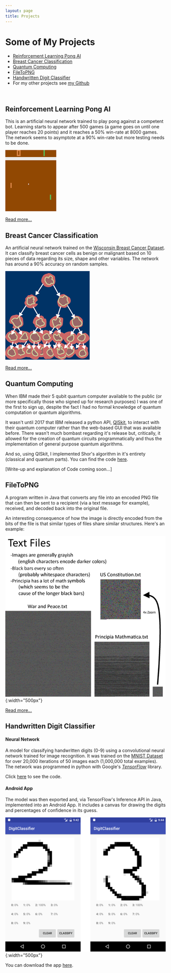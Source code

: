 ```yaml
---
layout: page
title: Projects
---
```

# Some of My Projects
* [Reinforcement Learning Pong AI](#reinforcement-learning-pong-ai)
* [Breast Cancer Classification](#breast-cancer-classification)
* [Quantum Computing](#quantum-computing)
* [FileToPNG](#filetopng)
* [Handwritten Digit Classifier](#handwritten-digit-classifier)
* For my other projects see [my Github](https://github.com/ozanerhansha)
<!-- * [Neurosky EEG App]() -->
<br>

## Reinforcement Learning Pong AI
This is an artificial neural network trained to play pong against a competent bot. Learning starts to appear after 500 games (a game goes on until one player reaches 20 points) and it reaches a 50% win-rate at 8000 games. The network seems to asymptote at a 90% win-rate but more testing needs to be done.

![bc](/assets/projects/pongai.gif?style=centerme)

[Read more...](/2018/03/18/reinforcement-learning-pong)

## Breast Cancer Classification
An artificial neural network trained on the [Wisconsin Breast Cancer Dataset](https://archive.ics.uci.edu/ml/datasets/breast+cancer+wisconsin+(original)). It can classify breast cancer cells as benign or malignant based on 10 pieces of data regarding its size, shape and other variables. The network has around a 90% accuracy on random samples.

![bc](/assets/2018/01/breast-cancer-classification/breastcancer.png?style=centerme)

[Read more...](/2018/01/15/breast-cancer-classification)

## Quantum Computing
When IBM made their 5 qubit quantum computer available to the public (or more specifically those who signed up for research purposes) I was one of the first to sign up, despite the fact I had no formal knowledge of quantum computation or quantum algorithms.

It wasn't until 2017 that IBM released a python API, [QISkit](https://github.com/QISKit/qiskit-sdk-py), to interact with their quantum computer rather than the web-based GUI that was available before. There wasn't much bombast regarding it's release but, critically, it allowed for the creation of quantum circuits programmatically and thus the implementation of general purpose quantum algorithms.

And so, using QISkit, I implemented Shor's algorithm in it's entirety (classical and quantum parts). You can find the code [here]().

[Write-up and explanation of Code coming soon...]

## FileToPNG
A program written in Java that converts any file into an encoded PNG file that can then be sent to a recipient (via a text message for example), received, and decoded back into the original file.

An interesting consequence of how the image is directly encoded from the bits of the file is that similar types of files share similar structures. Here's an example:

![Text in FileToPNG](/assets/2018/01/filetopng/text_diagram.png?style=centerme){:width="500px"}

[Read more...](/2018/01/16/filetopng)

## Handwritten Digit Classifier
#### Neural Network
A model for classifying handwritten digits (0-9) using a convolutional neural network trained for image recognition. It was trained on the [MNIST Dataset](http://yann.lecun.com/exdb/mnist/) for over 20,000 iterations of 50 images each (1,000,000 total examples). The network was programmed in python with Google's [*TensorFlow*](https://www.tensorflow.org/) library.

<!-- [Click here for the full write-up of the neural network.](/2016/12/28/digit-classifier-network) -->
Click [here](https://github.com/ozanerhansha/NeuralNetworks/blob/master/src/MNIST/conv/mnist_convolutional.py) to see the code.


#### Android App
The model was then exported and, via TensorFlow's Inference API in Java, implemented into an Android App. It includes a canvas for drawing the digits and percentages of confidence in its guess.

![Two & Six Example](/assets/2018/01/digit-classifier-app/test_screenshots.png?style=centerme){:width="500px"}

You can download the app [here](https://github.com/ozanerhansha/DigitClassifier/releases).

<!-- [Click here for the full write-up of the app](/2016/04/15/digit-classifier-app) -->

